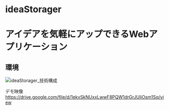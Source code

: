 # ideaStorager
# アイデアを気軽にアップできるWebアプリケーション

## 環境
![ideaStorager_技術構成](https://github.com/kurokuro46/ideaStorager/assets/133792153/740ff0c1-5257-4589-89a5-7cb431b4306d)


デモ映像
https://drive.google.com/file/d/1ekvSkNUxxLwwF8PQW1drGrJUIiOsm1Sq/view
